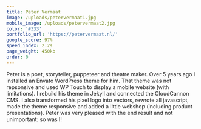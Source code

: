 ```yaml
---
title: Peter Vermaat
image: /uploads/petervermaat1.jpg
mobile_image: /uploads/petervermaat2.jpg
color: '#333'
portfolio_url: 'https://petervermaat.nl/'
google_score: 97%
speed_index: 2.2s
page_weight: 450kb
order: 0
---
```


Peter is a poet, storyteller, puppeteer and theatre maker. Over 5 years ago I installed an Envato WordPress theme for him. That theme was not repsonsive and used WP Touch to display a mobile website (with limitations). I rebuild his theme in Jekyll and connected the CloudCannon CMS. I also transformed his pixel logo into vectors, rewrote all javascript, made the theme responsive and added a little webshop (including product presentations). Peter was very pleased with the end result and not unimportant: so was I!